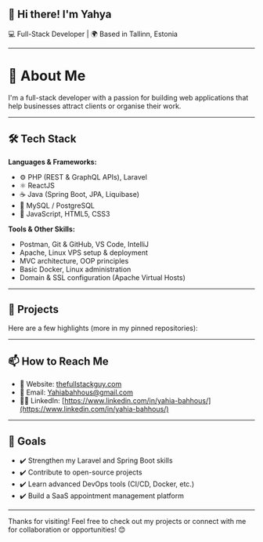 ## 👋 Hi there! I'm Yahya

💻 Full-Stack Developer | 🌍 Based in Tallinn, Estonia  

---

# 🚀 About Me

I'm a full-stack developer with a passion for building web applications that help businesses attract clients or organise their work.

---

## 🛠️ Tech Stack

**Languages & Frameworks:**  
- ⚙️ PHP (REST & GraphQL APIs), Laravel  
- ⚛️ ReactJS  
- ☕ Java (Spring Boot, JPA, Liquibase)  
- 🐘 MySQL / PostgreSQL  
- 🧰 JavaScript, HTML5, CSS3

**Tools & Other Skills:**  
- Postman, Git & GitHub, VS Code, IntelliJ  
- Apache, Linux VPS setup & deployment  
- MVC architecture, OOP principles  
- Basic Docker, Linux administration  
- Domain & SSL configuration (Apache Virtual Hosts)

---

## 📂 Projects

Here are a few highlights (more in my pinned repositories):


---

## 📫 How to Reach Me

- 🔗 Website: [thefullstackguy.com](https://www.thefullstackguy.com/)  
- 📧 Email: Yahiabahhous@gmail.com  
- 🧑‍💼 LinkedIn: [https://www.linkedin.com/in/yahia-bahhous/](https://www.linkedin.com/in/yahia-bahhous/)

---

## 📌 Goals

- ✔️ Strengthen my Laravel and Spring Boot skills  
- ✔️ Contribute to open-source projects  
- ✔️ Learn advanced DevOps tools (CI/CD, Docker, etc.)  
- ✔️ Build a SaaS appointment management platform  

---

Thanks for visiting! Feel free to check out my projects or connect with me for collaboration or opportunities! 😊

